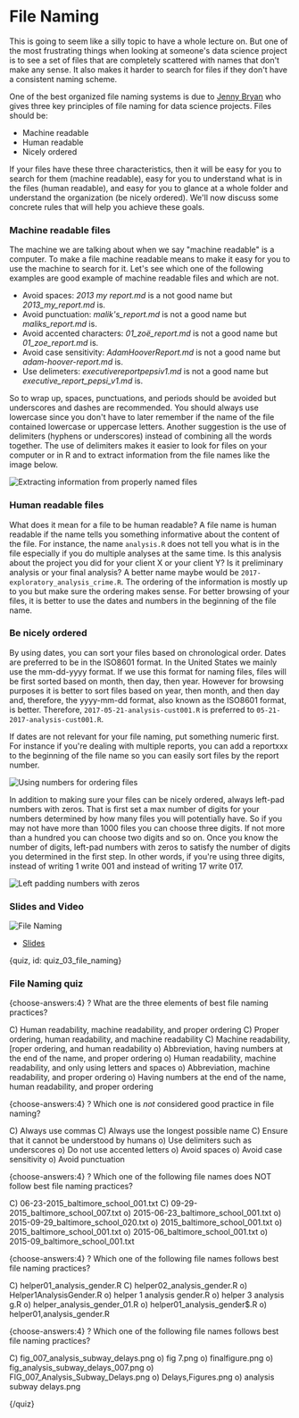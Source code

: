 # File Naming

This is going to seem like a silly topic to have a whole lecture on. But one of the most frustrating things when looking at someone's data science project is to see a set of files that are completely scattered with names that don't make any sense. It also makes it harder to search for files if they don't have a consistent naming scheme. 

One of the best organized file naming systems is due to [Jenny Bryan](http://www2.stat.duke.edu/~rcs46/lectures_2015/01-markdown-git/slides/naming-slides/naming-slides.pdf) who gives three key principles of file naming for data science projects. Files should be:

* Machine readable
* Human readable
* Nicely ordered

If your files have these three characteristics, then it will be easy for you to search for them (machine readable), easy for you to understand what is in the files (human readable), and easy for you to glance at a whole folder and understand the organization (be nicely ordered). We'll now discuss some concrete rules that will help you achieve these goals. 


### Machine readable files

The machine we are talking about when we say "machine readable" is a computer. To make a file machine readable means to make it easy for you to use the machine to search for it. Let's see which one of the following examples are good example of machine readable files and which are not. 

- Avoid spaces: *2013 my report.md* is a not good name but *2013_my_report.md* is.
- Avoid punctuation: *malik's_report.md* is not a good name but *maliks_report.md* is.
- Avoid accented characters: *01_zoë_report.md* is not a good name but *01_zoe_report.md* is.
- Avoid case sensitivity: *AdamHooverReport.md* is not a good name but *adam-hoover-report.md* is.
- Use delimeters: *executivereportpepsiv1.md* is not a good name but *executive_report_pepsi_v1.md* is.

So to wrap up, spaces, punctuations, and periods should be avoided but underscores and dashes are recommended. You should always use lowercase since you don't have to later remember if the name of the file contained lowercase or uppercase letters. Another suggestion is the use of delimiters (hyphens or underscores) instead of combining all the words together. The use of delimiters makes it easier to look for files on your computer or in R and to extract information from the file names like the image below.

![Extracting information from properly named files](https://docs.google.com/presentation/d/1vQEUA7UqgEWrCUZv25t6qpwbLwrZo9oC0y0zUjLRUT4/export/png?id=1vQEUA7UqgEWrCUZv25t6qpwbLwrZo9oC0y0zUjLRUT4&pageid=g397b53245b_0_19)

### Human readable files

What does it mean for a file to be human readable? A file name is human readable if the name tells you something informative about the content of the file. For instance, the name `analysis.R` does not tell you what is in the file especially if you do multiple analyses at the same time. Is this analysis about the project you did for your client X or your client Y? Is it preliminary analysis or your final analysis? A better name maybe would be `2017-exploratory_analysis_crime.R`. The ordering of the information is mostly up to you but make sure the ordering makes sense. For better browsing of your files, it is better to use the dates and numbers in the beginning of the file name.


### Be nicely ordered

By using dates, you can sort your files based on chronological order. Dates are preferred to be in the ISO8601 format. In the United States we mainly use the mm-dd-yyyy format. If we use this format for naming files, files will be first sorted based on month, then day, then year. However for browsing purposes it is better to sort files based on year, then month, and then day and, therefore, the yyyy-mm-dd format, also known as the ISO8601 format, is better. Therefore, `2017-05-21-analysis-cust001.R` is preferred to `05-21-2017-analysis-cust001.R`.

If dates are not relevant for your file naming, put something numeric first. For instance if you're dealing with multiple reports, you can add a reportxxx to the beginning of the file name so you can easily sort files by the report number.

![Using numbers for ordering files](https://docs.google.com/presentation/d/1vQEUA7UqgEWrCUZv25t6qpwbLwrZo9oC0y0zUjLRUT4/export/png?id=1vQEUA7UqgEWrCUZv25t6qpwbLwrZo9oC0y0zUjLRUT4&pageid=g397b53245b_0_40)

In addition to making sure your files can be nicely ordered, always left-pad numbers with zeros. That is first set a max number of digits for your numbers determined by how many files you will potentially have. So if you may not have more than 1000 files you can choose three digits. If not more than a hundred you can choose two digits and so on. Once you know the number of digits, left-pad numbers with zeros to satisfy the number of digits you determined in the first step. In other words, if you're using three digits, instead of writing 1 write 001 and instead of writing 17 write 017.


![Left padding numbers with zeros](https://docs.google.com/presentation/d/1vQEUA7UqgEWrCUZv25t6qpwbLwrZo9oC0y0zUjLRUT4/export/png?id=1vQEUA7UqgEWrCUZv25t6qpwbLwrZo9oC0y0zUjLRUT4&pageid=g397b53245b_0_45)

  
### Slides and Video

![File Naming](https://www.youtube.com/watch?v=D0cclX2YUxU)

* [Slides](https://docs.google.com/presentation/d/1vQEUA7UqgEWrCUZv25t6qpwbLwrZo9oC0y0zUjLRUT4/edit?usp=sharing)

{quiz, id: quiz_03_file_naming}

### File Naming quiz

{choose-answers:4}
? What are the three elements of best file naming practices?

C) Human readability, machine readability, and proper ordering
C) Proper ordering, human readability, and machine readability
C) Machine readability, [roper ordering, and human readability
o) Abbreviation, having numbers at the end of the name, and proper ordering
o) Human readability, machine readability, and only using letters and spaces
o) Abbreviation, machine readability, and proper ordering
o) Having numbers at the end of the name, human readability, and proper ordering

{choose-answers:4}
? Which one is *not* considered good practice in file naming?

C) Always use commas
C) Always use the longest possible name
C) Ensure that it cannot be understood by humans
o) Use delimiters such as underscores
o) Do not use accented letters
o) Avoid spaces
o) Avoid case sensitivity
o) Avoid punctuation 

{choose-answers:4}
? Which one of the following file names does NOT follow best file naming practices?

C) 06-23-2015_baltimore_school_001.txt
C) 09-29-2015_baltimore_school_007.txt
o) 2015-06-23_baltimore_school_001.txt
o) 2015-09-29_baltimore_school_020.txt
o) 2015_baltimore_school_001.txt
o) 2015_baltimore_school_001.txt
o) 2015-06_baltimore_school_001.txt
o) 2015-09_baltimore_school_001.txt

{choose-answers:4}
? Which one of the following file names follows best file naming practices?

C) helper01_analysis_gender.R
C) helper02_analysis_gender.R
o) Helper1AnalysisGender.R
o) helper 1 analysis gender.R
o) helper 3 analysis g.R
o) helper_analysis_gender_01.R
o) helper01_analysis_gender$.R
o) helper01,analysis_gender.R

{choose-answers:4}
? Which one of the following file names follows best file naming practices?

C) fig_007_analysis_subway_delays.png
o) fig 7.png
o) finalfigure.png
o) fig_analysis_subway_delays_007.png
o) FIG_007_Analysis_Subway_Delays.png
o) Delays,Figures.png
o) analysis subway delays.png


{/quiz}

